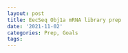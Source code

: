 ```yaml
---
layout: post
title: EecSeq Obj1a mRNA library prep
date: '2021-11-02'
categories: Prep, Goals
tags: 
---
```

